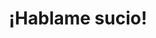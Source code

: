 ---
published_date: 2024-11-28Z-03:00
# updated_date: 2024-11-28Z-03:00
title: ¡Hablame sucio!
summary: 'Taller de escritura y fetichismo, noche de poesía fetichista y feria
  gráfica kinky'
tags:
  - español
  - KinkyVibe # etiqueta especial #
  - pago # pago | gratis | a la gorra #
  - AMBA # online | AMBA | Córdoba | Santa Cruz #
  - feria
  - poesía
  - BDSM
  - queer
  - taller
layout: calendario
category: calendario
authors:
  - KinkyVibe
featured: hablame-sucio-miniatura.jpg
#logo: 2
#force_unlisted: false
#force_unpublished: false
status: abierto # anunciado | abierto | agotadas | cancelado #
# opening_date: 2023-10-20Z-03:00
start: 2025-01-05T20:30-03:00
end: 2025-01-05T23:30-03:00
location: Thames 240, Ciudad Autónoma de Buenos Aires
location_name: Cooperativa Cultural Qi
# link: 'https://forms.gle/pb6XTo2tAL5JTMhf8'
link_text: PRE-VENTA

---